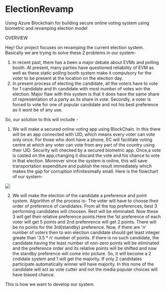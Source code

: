 # ElectionRevamp
Using Azure Blockchain for building secure online voting system using biometric and revamping election model

OVERVIEW

Hey! Our project focuses on revamping the current election system. Basically we are trying to solve these 2 problems in our system-
1)  In recent past, there has a been a major debate about EVMs and polling booth. At present, many parties have questioned reliability of EVM as well as these static polling booth system make it compulsory for the voter to be present at the location on the election day.
2)  In present process of electing the candidate, all the voters have to vote for 1 candidate and th candidate with most number of votes win the election. Major flaw with this system is that it does have the same share of representation of a party as its share in vote. Secondly, a voter is forced to vote for one of popular candidate and not his best preference as it wont be of any use.

So, our solution to this will include -
1)  We will make a secured online voting app using BlockChain. In this there will be an app connected with UID, which means every voter can vote only once. For those who dont have a phone, EC will facilitate voting centre at which any voter can vote from any part of the country using their UID. Security will checked by a secured biometric app. Once,a vote is casted on the app,changing it discard the vote and his chance to vote in that election. Moreover since the system is online, this will save transportation expenditure and publish the result immediately which makes the gap for corruption infinitesimally small.
Here is the flowchart of our system-

<img src="Screenshot(56).PNG"> 

2)  We will make the election of the candidate a preference and point system. Algorithm of the process is-
  The voter will have to choose their order of preference of candidates. From all the top preferences, best 3 performing candidates will choosen. Rest will be eliminated. Now these 3 will get their relative preference points.Here the 1st preference of each voter will get 5 points and 2nd prefenrence will get 2 points. There will be no points for the 3rd(standby) preference. Now, if there are 'n' number of voters then to win election candidate should get least integer greate than '3.5 * n' number of points. If there is no such candidate, the candidate having the least number of non-zero points will be eliminated and the preference order and its relative points will be shifted and now the standby preference will come into picture. So, it will become a 2 cndidate system and 1 will get the majority. If only 2 candidates participate automatically winner will have majority. In this none of the candidate will act as vote cutter and not the media popular choices will have biased chance.
  
  This is how we want to develop our system.
